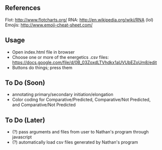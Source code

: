 ## References ##
Flot: http://www.flotcharts.org/
RNA: http://en.wikipedia.org/wiki/RNA (lol)
Emojis: http://www.emoji-cheat-sheet.com/

## Usage ##
- Open index.html file in browser
- Choose one or more of the energetics .csv files: https://docs.google.com/file/d/0B_03ZoxdLTVhdkx1aUVUbEZoUm8/edit
- Buttons do things; press them

## To Do (Soon) ##
- annotating primary/secondary initiation/elongation
- Color coding for Comparative/Predicted, Comparative/Not Predicted, and Comparative/Not Predicted

## To Do (Later) ##
- (?) pass arguments and files from user to Nathan's program through javascript
- (?) automatically load csv files generated by Nathan's program
